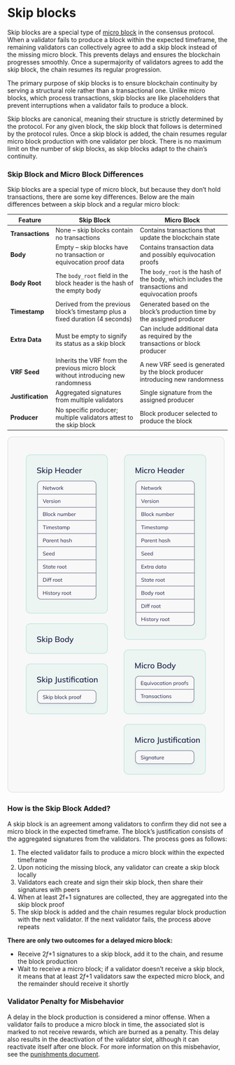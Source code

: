 # Skip blocks

Skip blocks are a special type of [micro block](/learn/protocol/block-format.md#micro-blocks) in the consensus protocol. When a validator fails to produce a block within the expected timeframe, the remaining validators can collectively agree to add a skip block instead of the missing micro block. This prevents delays and ensures the blockchain progresses smoothly. Once a supermajority of validators agrees to add the skip block, the chain resumes its regular progression.

The primary purpose of skip blocks is to ensure blockchain continuity by serving a structural role rather than a transactional one. Unlike micro blocks, which process transactions, skip blocks are like placeholders that prevent interruptions when a validator fails to produce a block.

Skip blocks are canonical, meaning their structure is strictly determined by the protocol. For any given block, the skip block that follows is determined by the protocol rules. Once a skip block is added, the chain resumes regular micro block production with one validator per block. There is no maximum limit on the number of skip blocks, as skip blocks adapt to the chain’s continuity.

### Skip Block and Micro Block Differences

Skip blocks are a special type of micro block, but because they don’t hold transactions, there are some key differences. Below are the main differences between a skip block and a regular micro block:

| **Feature** | **Skip Block** | **Micro Block** |
| --- | --- | --- |
| **Transactions** | None – skip blocks contain no transactions | Contains transactions that update the blockchain state |
| **Body** | Empty – skip blocks have no transaction or equivocation proof data | Contains transaction data and possibly equivocation proofs |
| **Body Root** | The `body_root` field in the block header is the hash of the empty body | The `body_root` is the hash of the body, which includes the transactions and equivocation proofs |
| **Timestamp** | Derived from the previous block’s timestamp plus a fixed duration (4 seconds) | Generated based on the block’s production time by the assigned producer |
| **Extra Data** | Must be empty to signify its status as a skip block | Can include additional data as required by the transactions or block producer |
| **VRF Seed** | Inherits the VRF from the previous micro block without introducing new randomness | A new VRF seed is generated by the block producer introducing new randomness |
| **Justification** | Aggregated signatures from multiple validators | Single signature from the assigned producer |
| **Producer** | No specific producer; multiple validators attest to the skip block | Block producer selected to produce the block |

<img class="object-contain max-h-[max(80vh,220px)]" src="/assets/images/protocol/skip-micro.png" alt="skip block comparison to micro blocks" />

### How is the Skip Block Added?

A skip block is an agreement among validators to confirm they did not see a micro block in the expected timeframe. The block’s justification consists of the aggregated signatures from the validators. The process goes as follows:

1. The elected validator fails to produce a micro block within the expected timeframe
2. Upon noticing the missing block, any validator can create a skip block locally
3. Validators each create and sign their skip block, then share their signatures with peers
4. When at least 2f+1 signatures are collected, they are aggregated into the skip block proof
5. The skip block is added and the chain resumes regular block production with the next validator. If the next validator fails, the process above repeats

**There are only two outcomes for a delayed micro block:**

- Receive 2*f*+1 signatures to a skip block, add it to the chain, and resume the block production
- Wait to receive a micro block; if a validator doesn’t receive a skip block, it means that at least 2*f*+1 validators saw the expected micro block, and the remainder should receive it shortly

### Validator Penalty for Misbehavior

A delay in the block production is considered a minor offense. When a validator fails to produce a micro block in time, the associated slot is marked to not receive rewards, which are burned as a penalty. This delay also results in the deactivation of the validator slot, although it can reactivate itself after one block. For more information on this misbehavior, see the [punishments document](/learn/protocol/punishments.md#block-production-delay).

